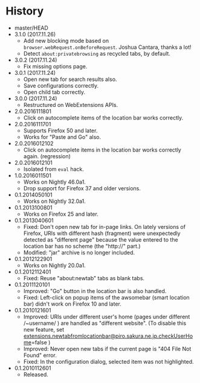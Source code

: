 # History

 - master/HEAD
 - 3.1.0 (2017.11.26)
   * Add new blocking mode based on `browser.webRequest.onBeforeRequest`. Joshua Cantara, thanks a lot!
   * Detect `about:privatebrowsing` as recycled tabs, by default.
 - 3.0.2 (2017.11.24)
   * Fix missing options page.
 - 3.0.1 (2017.11.24)
   * Open new tab for search results also.
   * Save configurations correctly.
   * Open child tab correctly.
 - 3.0.0 (2017.11.24)
   * Restructured on WebExtensions APIs.
 - 2.0.2016111801
   * Click on autocomplete items of the location bar works correctly.
 - 2.0.2016111701
   * Supports Firefox 50 and later.
   * Works for "Paste and Go" also.
 - 2.0.2016012102
   * Click on autocomplete items in the location bar works correctly again. (regression)
 - 2.0.2016012101
   * Isolated from `eval` hack.
 - 1.0.2016011501
   * Works on Nightly 46.0a1.
   * Drop support for Firefox 37 and older versions.
 - 0.1.2014050101
   * Works on Nightly 32.0a1.
 - 0.1.2013100801
   * Works on Firefox 25 and later.
 - 0.1.2013040601
   * Fixed: Don't open new tab for in-page links. On lately versions of Firefox, URIs with different hash (fragment) were unexpectedly detected as "different page" because the value entered to the location bar has no scheme (the "http://" part.)
   * Modified: "jar" archive is no longer included.
 - 0.1.2012122901
   * Works on Nightly 20.0a1.
 - 0.1.2012112401
   * Fixed: Reuse "about:newtab" tabs as blank tabs.
 - 0.1.2011120101
   * Improved: "Go" button in the location bar is also handled.
   * Fixed: Left-click on popup items of the awsomebar (smart location bar) didn't work on Firefox 10 and later.
 - 0.1.2010121601
   * Improved: URIs under different user's home (pages under different /~username/ ) are handled as "different website". (To disable this new feature, set extensions.newtabfromlocationbar@piro.sakura.ne.jp.checkUserHome=false )
   * Improved: Never open new tabs if the current page is "404 File Not Found" error.
   * Fixed: In the configuration dialog, selected item was not highlighted.
 - 0.1.2010112601
   * Released.
